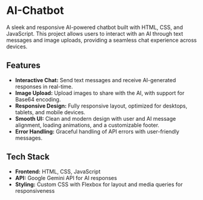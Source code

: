 # AI-Chatbot
A sleek and responsive AI-powered chatbot built with HTML, CSS, and JavaScript. This project allows users to interact with an AI through text messages and image uploads, providing a seamless chat experience across devices.

## Features
* **Interactive Chat:** Send text messages and receive AI-generated responses in real-time.
* **Image Upload:** Upload images to share with the AI, with support for Base64 encoding.
* **Responsive Design:** Fully responsive layout, optimized for desktops, tablets, and mobile devices.
* **Smooth UI:** Clean and modern design with user and AI message alignment, loading animations, and a customizable footer.
* **Error Handling:** Graceful handling of API errors with user-friendly messages.

## Tech Stack
* **Frontend:** HTML, CSS, JavaScript
* **API:** Google Gemini API for AI responses
* **Styling:** Custom CSS with Flexbox for layout and media queries for responsiveness
